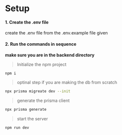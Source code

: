 # Setup
#### 1. Create the .env file
  create the .env file from the .env.example file given

#### 2. Run the commands in sequence
**make sure you are in the backend directory**
> Initialize the npm project
```bash
npm i
```

> optinal step if you are making the db from scratch
```bash
npx prisma migreate dev --init
```

> generate the prisma client
```bash
npx prisma generate
```

> start the server
```bash
npm run dev
```